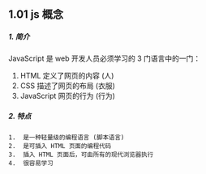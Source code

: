 ## 1.01 js 概念


##### 1. 简介
JavaScript 是 web 开发人员必须学习的 3 门语言中的一门：
1. HTML 定义了网页的内容  (人)
2. CSS  描述了网页的布局  (衣服)
3. JavaScript 网页的行为 (行为)


##### 2. 特点
```
1.  是一种轻量级的编程语言 (脚本语言)
2.  是可插入 HTML 页面的编程代码
3.  插入 HTML 页面后，可由所有的现代浏览器执行
4.  很容易学习
```

